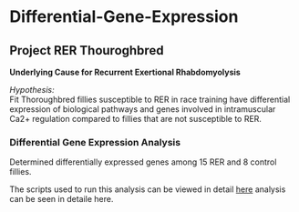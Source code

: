 # Differential-Gene-Expression
## Project RER Thouroghbred

**Underlying Cause for Recurrent Exertional Rhabdomyolysis**

*Hypothesis:*  
Fit Thoroughbred fillies susceptible to RER in race training have differential expression of biological pathways and genes 
involved in intramuscular Ca2+ regulation compared to fillies that are not susceptible to RER. 

### Differential Gene Expression Analysis
Determined differentially expressed genes among 15 RER and 8 control fillies.  

The scripts used to run this analysis can be viewed in detail <a href="https://htmlpreview.github.io/?https://github.com/NMDL-MSU/Differential-Gene-Expression-RER_Thoughbred/blob/master/DE_RER_Thoroughbred.html" target="_blank">here</a> analysis can be seen in detaile here.

